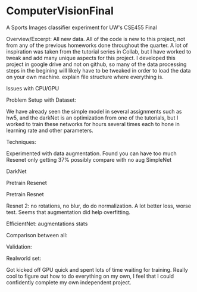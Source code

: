 # ComputerVisionFinal
A Sports Images classifier experiment for UW's CSE455 Final

Overview/Excerpt:
All new data. All of the code is new to this project, not from any of the previous
homeworks done throughout the quarter. A lot of inspiration was taken from the 
tutorial series in Collab, but I have worked to tweak and add many unique aspects
for this project. I developed this project in google drive and not on github,
so many of the data processing steps in the begining will likely have to be 
tweaked in order to load the data on your own machine. explain file structure where everything is.

Issues with CPU/GPU

Problem Setup with Dataset:

We have already seen the simple model in several assignments such as hw5, 
and the darkNet is an optimization from one of the tutorials, but I worked
to train these networks for hours several times each to hone in learning rate
and other parameters.

Techniques:

Experimented with data augmentation. Found you can have too much
Resenet only getting 37% possibly compare with no aug
SimpleNet

DarkNet

Pretrain Resenet

Pretrain Resnet

Resnet 2: no rotations, no blur, do do normalization. A lot better loss, worse test.
Seems that augmentation did help overfitting.

EfficientNet: augmentations stats


Comparison between all:

Validation:

Realworld set:

Got kicked off GPU quick and spent lots of time waiting for training. 
Really cool to figure out how to do everything on my own, I feel that
I could confidently complete my own independent project.
